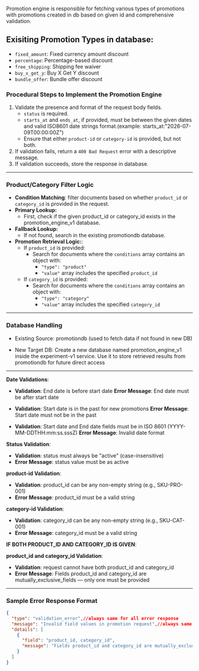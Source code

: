 Promotion engine is responsible for fetching various types of promotions with promotions created in db based on given id and comprehensive validation.

## Exisiting Promotion Types in database:
- `fixed_amount`: Fixed currency amount discount
- `percentage`: Percentage-based discount
- `free_shipping`: Shipping fee waiver
- `buy_x_get_y`: Buy X Get Y discount
- `bundle_offer`: Bundle offer discount

### Procedural Steps to Implement the Promotion Engine

1.  Validate the presence and format of the request body fields.
    *   `status` is required.
    *   `starts_at` and `ends_at`, if provided, must be between the given dates and  valid ISO8601 date strings format.(example: starts_at:"2026-07-09T00:00:00Z")
    *   Ensure that either `product-id` or `category-id` is provided, but not both.
2.  If validation fails, return a `400 Bad Request` error with a descriptive message.
3.  If validation succeeds, store the response in database.

---

###  **Product/Category Filter Logic**

* **Condition Matching**:
filter documents based on whether `product_id` or `category_id` is provided in the request.
* **Primary Lookup:**
  * First, check if the given product_id or category_id exists in the promotion_engine_v1 database.
* **Fallback Lookup:**
  * If not found, search in the existing promotiondb database.  
* **Promotion Retrieval Logic:**:
  * If `product_id` is provided:
    * Search for documents where the `conditions` array contains an object with:
      * `"type": "product"`
      * `"value"` array includes the specified `product_id`
  * If `category_id` is provided:
    * Search for documents where the `conditions` array contains an object with:
      * `"type": "category"`
      * `"value"` array includes the specified `category_id`

---

### **Database Handling**

* Existing Source: promotiondb (used to fetch data if not found in new DB)

* New Target DB: Create a new database named promotion_engine_v1 inside the experiment-v1 service. Use it to store retrieved results from promotiondb for future direct access

---

**Date Validations**:

- **Validation**: End date is before start date
  **Error Message**: End date must be after start date
  
- **Validation**: Start date is in the past for new promotions
  **Error Message**: Start date must not be in the past

- **Validation**: Start date and End date fields must be in ISO 8601 (YYYY-MM-DDTHH:mm:ss.sssZ)
  **Error Message**: Invalid date format

**Status Validation**:

- **Validation**: status must always be "active" (case-insensitive)
- **Error Message**: status value must be as active

**product-id Validation**:
- **Validation**: product_id can be any non-empty string (e.g., SKU-PRO-001)
- **Error Message**: product_id must be a valid string

**category-id Validation**:
- **Validation**: category_id can be any non-empty string (e.g., SKU-CAT-001)
- **Error Message**: category_id must be a valid string

**IF BOTH PRODUCT_ID AND CATEGORY_ID IS GIVEN**:

**product_id and category_id Validation**:
- **Validation**: request cannot have both product_id and category_id
- **Error Message**: Fields product_id and category_id are mutually_exclusive_fields — only one must be provided

---

### Sample Error Response Format
```json
{
  "type": "validation_error",//always same for all error response
  "message": "Invalid field values in promotion request",//always same for all error response
  "details": [
    {
      "field": "product_id, category_id",
      "message": "Fields product_id and category_id are mutually_exclusive_fields — only one must be provided"//specific error message for given validation
    }
  ]
}
```

